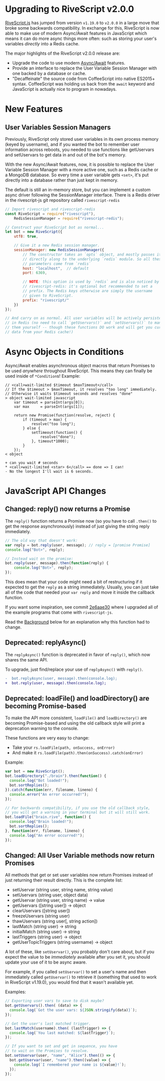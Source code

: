 # Upgrading to RiveScript v2.0.0

[RiveScript.js][1] has jumped from version `v1.19.0` to `v2.0.0` in a large
move that broke some backwards compatibility. In exchange for this, RiveScript
is now able to make use of modern Async/Await features in JavaScript which
means it can do more async things more often: such as storing your user's
variables _directly_ into a Redis cache.

The major highlights of the RiveScript v2.0.0 release are:

* Upgrade the code to use modern [Async/Await][2] features.
* Provide an interface to replace the User Variable Session Manager with
  one backed by a database or cache.
* "Decaffeinate" the source code from CoffeeScript into native ES2015+
  syntax. CoffeeScript was holding us back from the `await` keyword
  and JavaScript is actually nice to program in nowadays.

# New Features

## User Variables Session Managers

Previously, RiveScript only stored user variables in its own process
memory (keyed by username), and if you wanted the bot to remember user
information across reboots, you needed to use functions like getUservars
and setUservars to get data in and out of the bot's memory.

With the new Async/Await features, now, it is possible to replace the
User Variable Session Manager with a more active one, such as a Redis
cache or a MongoDB database. So every time a user variable gets `<set>`,
it's put directly into a database rather than just kept in memory.

The default is still an in-memory store, but you can implement a custom
async driver following the SessionManager interface. There is a Redis
driver in the rivescript-js git repository called `rivescript-redis`

```javascript
// Import rivescript and rivescript-redis
const RiveScript = require("rivescript"),
    RedisSessionManager = require("rivescript-redis");

// Construct your RiveScript bot as normal...
let bot = new RiveScript({
    utf8: true,

    // Give it a new Redis session manager.
    sessionManager: new RedisSessionManager({
        // The constructor takes an `opts` object, and mostly passes it
        // directly along to the underlying `redis` module. So all these
        // parameters come from `redis`
        host: "localhost",  // default
        port: 6369,

        // NOTE: this option is used by `redis` and is also noticed by
        // rivescript-redis: it's optional but recommended to set a
        // prefix. The Redis keys otherwise are simply the username
        // given to RiveScript.
        prefix: "rivescript/"
    })
});

// And carry on as normal. All user variables will be actively persisted
// in Redis (no need to call `getUservars()` and `setUservars()` to manage
// them yourself -- though these functions DO work and will get you current
// data from your Redis cache!)
```

# Async Objects in Conditions

Async/Await enables asynchronous object macros that return Promises to
be used *anywhere* throughout RiveScript. This means they can finally be
used inside of `*Condition`s! Example:

```rivescript
// <call>wait-limited $timeout $maxTimeout</call>
// If the $timeout > $maxTimeout, it resolves "too long" immediately.
// Otherwise it waits $timeout seconds and resolves "done"
> object wait-limited javascript
	var timeout = parseInt(args[0]);
	var max     = parseInt(args[1]);

	return new Promise(function(resolve, reject) {
		if (timeout > max) {
			resolve("too long");
		} else {
			setTimeout(function() {
				resolve("done");
			}, timeout*1000);
		}
	});
< object

+ can you wait # seconds
* <call>wait-limited <star> 6</call> == done => I can!
- No the longest I'll wait is 6 seconds.
```

# JavaScript API Changes

## Changed: reply() now returns a Promise

The `reply()` function returns a Promise now (so you have to call `.then()`
to get the response asynchronously) instead of just giving the string reply
immediately.

```javascript
// The old way that doesn't work:
var reply = bot.reply(user, message); // reply = [promise Promise]
console.log("Bot>", reply);

// Instead wait on the promise:
bot.reply(user, message).then(function(reply) {
    console.log("Bot>", reply);
});
```

This does mean that your code might need a bit of restructuring if it
expected to get the `reply` as a string immediately. Usually, you can just
take all of the code that needed your `var reply` and move it inside the
callback function.

If you want some inspiration, see commit [2e6aae30][3] where I upgraded all
of the example programs that come with `rivescript-js`.

Read the [Background](#background) below for an explanation why this function
had to change.

## Deprecated: replyAsync()

The `replyAsync()` function is deprecated in favor of `reply()`, which now
shares the same API.

To upgrade, just find/replace your use of `replyAsync()` with `reply()`.

```diff
-  bot.replyAsync(user, message).then(console.log);
+  bot.reply(user, message).then(console.log);
```

## Deprecated: loadFile() and loadDirectory() are becoming Promise-based

To make the API more consistent, `loadFile()` and `loadDirectory()` are
becoming Promise-based and using the old callback style will print a
deprecation warning to the console.

These functions are very easy to change:

* Take your `rs.loadFile(path, onSuccess, onError)`
* And make it `rs.loadFile(path).then(onSuccess).catch(onError)`

Example:

```javascript
var bot = new RiveScript();
bot.loadDirectory("./brain").then(function() {
  console.log("Bot loaded!");
  bot.sortReplies();
}).catch(function(err, filename, lineno) {
  console.error("An error occurred!");
});

// For backwards compatibility, if you use the old callback style,
// you will get a warning in your terminal but it will still work.
bot.loadFile("brain.rive", function() {
  console.log("Brain loaded!");
  bot.sortReplies();
}, function(err, filename, lineno) {
  console.log("An error occurred!");
});
```

## Changed: All User Variable methods now return Promises

All methods that get or set user variables now return Promises instead of
just returning their result directly. This is the complete list:

+ setUservar (string user, string name, string value)
+ setUservars (string user, object data)
+ getUservar (string user, string name) -> value
+ getUservars ([string user]) -> object
+ clearUservars ([string user])
+ freezeUservars (string user)
+ thawUservars (string user[, string action])
+ lastMatch (string user) -> string
+ initialMatch (string user) -> string
+ lastTriggers (string user) -> object
+ getUserTopicTriggers (string username) -> object

A lot of these, like `setUservar()`, you probably don't care about, but if
you expect the value to be *immediately* available after you set it, you
should update your use of it to be async aware.

For example, if you called `setUservar()` to set a user's name and then
immediately called `getUservar()` to retrieve it (something that used to
work in RiveScript v1.19.0), you would find that it wasn't available yet.

Examples:

```javascript
// Exporting user vars to save to disk maybe?
bot.getUservars().then( (data) => {
  console.log(`Got the user vars: ${JSON.stringify(data)}`);
});

// Get the user's last matched trigger.
bot.lastMatch(username).then( (lastTrigger) => {
  console.log(`You last matched: ${lastTrigger}`);
});

// If you want to set and get in sequence, you have
// to wait on the Promises to resolve.
bot.setUservar(user, "name", "Alice").then(() => {
  bot.getUservar(user, "name").then((value) => {
    console.log(`I remembered your name is ${value}!`);
  });
});
```

[1]: https://github.com/aichaos/rivescript-js
[2]: https://www.twilio.com/blog/2015/10/asyncawait-the-hero-javascript-deserved.html
[3]: https://github.com/aichaos/rivescript-js/commit/2e6aae30bbecd4cba946ef95b085f023954dcb97?w=1

